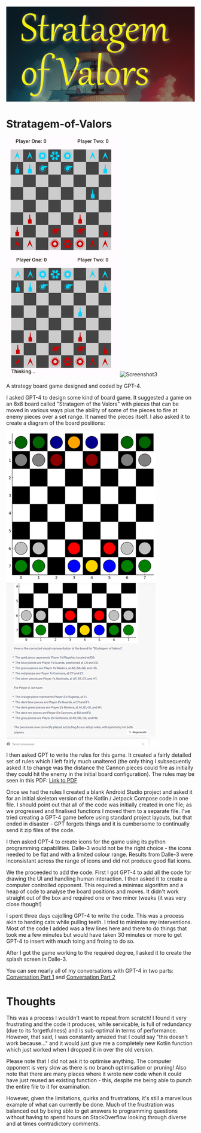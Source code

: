 ![banner](/images/splash-banner.png)

# Stratagem-of-Valors

![Screenshot1](images/screenshot-small.png) ![Screenshot2](images/screenshot-small-2.png) ![Screenshot3](images/screenshot-small-4.png)

A strategy board game designed and coded by GPT-4. 


I asked GPT-4 to design some kind of board game. It suggested a game on an 8x8 board called "Stratagem of the Valors" with pieces that can be moved in various ways plus the ability of some of the pieces to fire at enemy pieces over a set range. It named the pieces itself. I also asked it to create a diagram of the board positions:

![Board Setup](images/board-setup-small.png)  ![Board Description](images/board-setup-description-small.png)


I then asked GPT to write the rules for this game. It created a fairly detailed set of rules which I left fairly much unaltered (the only thing I subsequently asked it to change was the distance the Cannon pieces could fire as initially they could hit the enemy in the initial board configuration). The rules may be seen in this PDF: [Link to PDF](/images/Rules.pdf)


Once we had the rules I created a blank Android Studio project and asked it for an initial skeleton version of the Kotlin / Jetpack Compose code in one file. I should point out that all of the code was initially created in one file; as we progressed and finalised functions I moved them to a separate file. I've tried creating a GPT-4 game before using standard project layouts, but that ended in disaster - GPT forgets things and it is cumbersome to continually send it zip files of the code.


I then asked GPT-4 to create icons for the game using its python programming capabilities. Dalle-3 would not be the right choice - the icons needed to be flat and with a limited colour range. Results from Dalle-3 were inconsistant across the range of icons and did not produce good flat icons.


We the proceeded to add the code. First I got GPT-4 to add all the code for drawing the UI and handling human interaction. I then asked it to create a computer controlled opponent. This required a minimax algorithm and a heap of code to analyse the board positions and moves. It didn't work straight out of the box and required one or two minor tweaks (it was very close though!)


I spent three days cajolling GPT-4 to write the code. This was a process akin to herding cats while pulling teeth. I tried to minimise my interventions. Most of the code I added was a few lines here and there to do things that took me a few minutes but would have taken 30 minutes or more to get GPT-4 to insert with much toing and froing to do so.


After I got the game working to the required degree, I asked it to create the splash screen in Dalle-3.

You can see nearly all of my conversations with GPT-4 in two parts: [Conversation Part 1](/images/conversation-part-1.txt) and [Conversation Part 2](/images/conversation-part-2.txt)


# Thoughts

This was a process I wouldn't want to repeat from scratch! I found it very frustrating and the code it produces, while servicable, is full of redundancy (due to its forgetfulness) and is sub-optimal in terms of performance. However, that said, I was constantly amazed that I could say "this doesn't work because..." and it would just give me a completely new Kotlin function which just worked when I dropped it in over the old version.

Please note that I did not ask it to optimise anything. The computer opponent is very slow as there is no branch optimisation or pruning! Also note that there are many places where it wrote new code when it could have just reused an existing function - this, despite me being able to punch the entire file to it for examination.

However, given the limitations, quirks and frustrations, it's still a marvellous example of what can currently be done. Much of the frustration was balanced out by being able to get answers to programming questions without having to spend hours on StackOverflow looking through diverse and at times contradictory comments.

